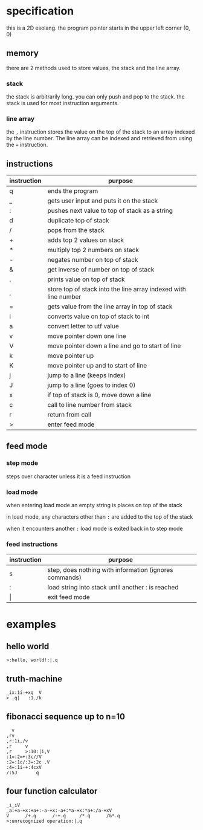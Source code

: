 # specification

this is a 2D esolang. the program pointer starts in the upper left corner (0, 0)

## memory
there are 2 methods used to store values, the stack and the line array.

### stack
the stack is arbitrarily long. you can only push and pop to the stack.
the stack is used for most instruction arguments.

### line array
the `,` instruction stores the value on the top of the stack to an array indexed
by the line number. The line array can be indexed and retrieved from using the `=`
instruction.

## instructions
| instruction | purpose                                                         |
|-------------|-----------------------------------------------------------------|
| q           | ends the program                                                |
| _           | gets user input and puts it on the stack                        |
| :           | pushes next value to top of stack as a string                   |
| d           | duplicate top of stack                                          |
| /           | pops from the stack                                             |
| +           | adds top 2 values on stack                                      |
| *           | multiply top 2 numbers on stack                                 |
| -           | negates number on top of stack                                  |
| &           | get inverse of number on top of stack                           |
| .           | prints value on top of stack                                    |
| ,           | store top of stack into the line array indexed with line number |
| =           | gets value from the line array in top of stack                  | 
| i           | converts value on top of stack to int                           |
| a           | convert letter to utf value                                     | 
| v           | move pointer down one line                                      |
| V           | move pointer down a line and go to start of line                |
| k           | move pointer up                                                 |
| K           | move pointer up and to start of line                            |
| j           | jump to a line (keeps index)                                    |
| J           | jump to a line (goes to index 0)                                |
| x           | if top of stack is 0, move down a line                          |
| c           | call to line number from stack                                  |
| r           | return from call                                                |
| \>          | enter feed mode                                                 |

## feed mode

### step mode
steps over character unless it is a feed instruction

### load mode
when entering load mode an empty string is places on top of the stack

in load mode, any characters other than `:` are added to the top of the stack

when it encounters another `:` load mode is exited back in to step mode

### feed instructions
| instruction | purpose                                                |
|-------------|--------------------------------------------------------|
| s           | step, does nothing with information (ignores commands) |
| :           | load string into stack until another : is reached      |
| \|          | exit feed mode                                         |

# examples

## hello world
```
>:hello, world!:|.q
```

## truth-machine
```
_ix:1i-+xq  V
> .q|   :1./k
```

## fibonacci sequence up to n=10
```
  v
,rv
,r:1i,/v
,r     v
,r     >:10:|i,V
:1=:2=+:3c//V
:2=:1c/:3=:2c .V
:4=:1i-+:4cxV
/:5J       q
```

## four function calculator
```
_i_iV
_a:+a-+x:+a+:-a-+x:-a+:*a-+x:*a+:/a-+xV
V      /+.q      /-+.q     /*.q      /&*.q
>:unrecognized operation:|.q
```